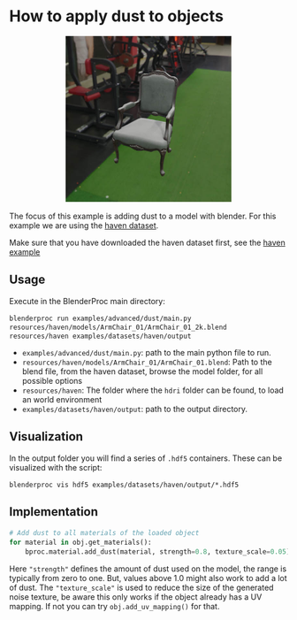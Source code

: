 # How to apply dust to objects 
<p align="center">
<img src="../../../images/dust_rendered_example.jpg" alt="normals and color rendering of example table" width=300>
</p>


The focus of this example is adding dust to a model with blender. For this example we are using the [haven dataset](../haven/README.md).

Make sure that you have downloaded the haven dataset first, see the [haven example](../haven/README.md)

## Usage

Execute in the BlenderProc main directory:

```
blenderproc run examples/advanced/dust/main.py resources/haven/models/ArmChair_01/ArmChair_01_2k.blend resources/haven examples/datasets/haven/output
``` 

* `examples/advanced/dust/main.py`: path to the main python file to run.
* `resources/haven/models/ArmChair_01/ArmChair_01.blend`:  Path to the blend file, from the haven dataset, browse the model folder, for all possible options
* `resources/haven`: The folder where the `hdri` folder can be found, to load an world environment
* `examples/datasets/haven/output`: path to the output directory.

## Visualization

In the output folder you will find a series of `.hdf5` containers. These can be visualized with the script:

```
blenderproc vis hdf5 examples/datasets/haven/output/*.hdf5
``` 

## Implementation

```python
# Add dust to all materials of the loaded object
for material in obj.get_materials():
    bproc.material.add_dust(material, strength=0.8, texture_scale=0.05)
```

Here `"strength"` defines the amount of dust used on the model, the range is typically from zero to one. But, values above 1.0 might also work to add a lot of dust.
The `"texture_scale"` is used to reduce the size of the generated noise texture, be aware this only works if the object already has a UV mapping. If not you can try `obj.add_uv_mapping()` for that.
